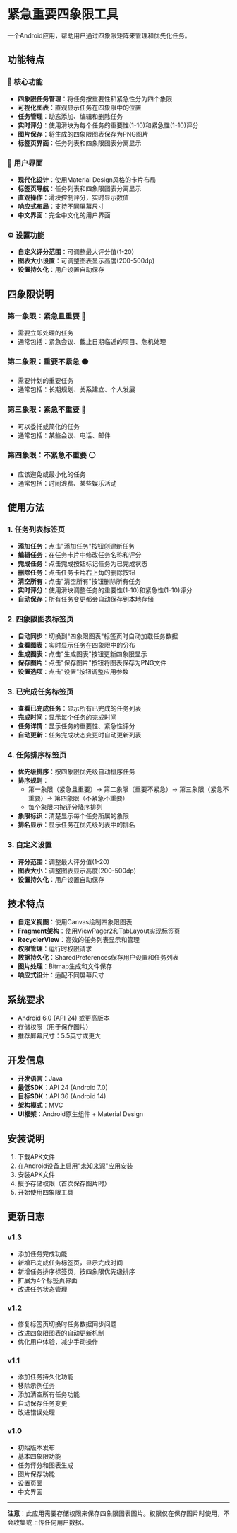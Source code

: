 # 紧急重要四象限工具

一个Android应用，帮助用户通过四象限矩阵来管理和优先化任务。

## 功能特点

### 🎯 核心功能
- **四象限任务管理**：将任务按重要性和紧急性分为四个象限
- **可视化图表**：直观显示任务在四象限中的位置
- **任务管理**：动态添加、编辑和删除任务
- **实时评分**：使用滑块为每个任务的重要性(1-10)和紧急性(1-10)评分
- **图片保存**：将生成的四象限图表保存为PNG图片
- **标签页界面**：任务列表和四象限图表分离显示

### 🎨 用户界面
- **现代化设计**：使用Material Design风格的卡片布局
- **标签页导航**：任务列表和四象限图表分离显示
- **直观操作**：滑块控制评分，实时显示数值
- **响应式布局**：支持不同屏幕尺寸
- **中文界面**：完全中文化的用户界面

### ⚙️ 设置功能
- **自定义评分范围**：可调整最大评分值(1-20)
- **图表大小设置**：可调整图表显示高度(200-500dp)
- **设置持久化**：用户设置自动保存

## 四象限说明

### 第一象限：紧急且重要 🔴
- 需要立即处理的任务
- 通常包括：紧急会议、截止日期临近的项目、危机处理

### 第二象限：重要不紧急 🟠
- 需要计划的重要任务
- 通常包括：长期规划、关系建立、个人发展

### 第三象限：紧急不重要 🔵
- 可以委托或简化的任务
- 通常包括：某些会议、电话、邮件

### 第四象限：不紧急不重要 ⚪
- 应该避免或最小化的任务
- 通常包括：时间浪费、某些娱乐活动

## 使用方法

### 1. 任务列表标签页
- **添加任务**：点击"添加任务"按钮创建新任务
- **编辑任务**：在任务卡片中修改任务名称和评分
- **完成任务**：点击完成按钮标记任务为已完成状态
- **删除任务**：点击任务卡片右上角的删除按钮
- **清空所有**：点击"清空所有"按钮删除所有任务
- **实时评分**：使用滑块调整任务的重要性(1-10)和紧急性(1-10)评分
- **自动保存**：所有任务变更都会自动保存到本地存储

### 2. 四象限图表标签页
- **自动同步**：切换到"四象限图表"标签页时自动加载任务数据
- **查看图表**：实时显示任务在四象限中的分布
- **生成图表**：点击"生成图表"按钮更新四象限显示
- **保存图片**：点击"保存图片"按钮将图表保存为PNG文件
- **设置选项**：点击"设置"按钮调整应用参数

### 3. 已完成任务标签页
- **查看已完成任务**：显示所有已完成的任务列表
- **完成时间**：显示每个任务的完成时间
- **任务详情**：显示任务的重要性、紧急性评分
- **自动更新**：任务完成状态变更时自动更新列表

### 4. 任务排序标签页
- **优先级排序**：按四象限优先级自动排序任务
- **排序规则**：
  - 第一象限（紧急且重要）→ 第二象限（重要不紧急）→ 第三象限（紧急不重要）→ 第四象限（不紧急不重要）
  - 每个象限内按评分降序排列
- **象限标识**：清楚显示每个任务所属的象限
- **排名显示**：显示任务在优先级列表中的排名

### 3. 自定义设置
- **评分范围**：调整最大评分值(1-20)
- **图表大小**：调整图表显示高度(200-500dp)
- **设置持久化**：用户设置自动保存

## 技术特点

- **自定义视图**：使用Canvas绘制四象限图表
- **Fragment架构**：使用ViewPager2和TabLayout实现标签页
- **RecyclerView**：高效的任务列表显示和管理
- **权限管理**：运行时权限请求
- **数据持久化**：SharedPreferences保存用户设置和任务列表
- **图片处理**：Bitmap生成和文件保存
- **响应式设计**：适配不同屏幕尺寸

## 系统要求

- Android 6.0 (API 24) 或更高版本
- 存储权限（用于保存图片）
- 推荐屏幕尺寸：5.5英寸或更大

## 开发信息

- **开发语言**：Java
- **最低SDK**：API 24 (Android 7.0)
- **目标SDK**：API 36 (Android 14)
- **架构模式**：MVC
- **UI框架**：Android原生组件 + Material Design

## 安装说明

1. 下载APK文件
2. 在Android设备上启用"未知来源"应用安装
3. 安装APK文件
4. 授予存储权限（首次保存图片时）
5. 开始使用四象限工具

## 更新日志

### v1.3
- 添加任务完成功能
- 新增已完成任务标签页，显示完成时间
- 新增任务排序标签页，按四象限优先级排序
- 扩展为4个标签页界面
- 改进任务状态管理

### v1.2
- 修复标签页切换时任务数据同步问题
- 改进四象限图表的自动更新机制
- 优化用户体验，减少手动操作

### v1.1
- 添加任务持久化功能
- 移除示例任务
- 添加清空所有任务功能
- 自动保存任务变更
- 改进错误处理

### v1.0
- 初始版本发布
- 基本四象限功能
- 任务评分和图表生成
- 图片保存功能
- 设置页面
- 中文界面

---

**注意**：此应用需要存储权限来保存四象限图表图片。权限仅在保存图片时使用，不会收集或上传任何用户数据。 
